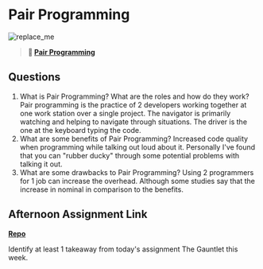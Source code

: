 # Pair Programming

![replace_me](https://codeworks.blob.core.windows.net/public/assets/img/illustrations/placeholder.svg)

> **📖 [Pair Programming](https://codeworksacademy.com/fs-student-guide/resources/wk7/01-Pair-Programming)**

## Questions

1. What is Pair Programming? What are the roles and how do they work?
Pair programming is the practice of 2 developers working together at one work station over a single project. The navigator is primarily watching and helping to navigate through situations. The driver is the one at the keyboard typing the code.
2. What are some benefits of Pair Programming?
Increased code quality when programming while talking out loud about it. Personally I've found that you can "rubber ducky" through some potential problems with talking it out.
3. What are some drawbacks to Pair Programming?
Using 2 programmers for 1 job can increase the overhead. Although some studies say that the increase in nominal in comparison to the benefits.
## Afternoon Assignment Link

**[Repo](https://github.com/Aiden6408/Planit)**

Identify at least 1 takeaway from today's assignment
The Gauntlet this week.